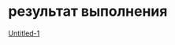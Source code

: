 # результат выполнения
[Untitled-1](https://user-images.githubusercontent.com/57497898/159441765-2422c55c-0a4f-418e-aeb2-d872a5bb25fd.png)
